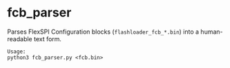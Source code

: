# fcb_parser
Parses FlexSPI Configuration blocks (`flashloader_fcb_*.bin`) into a human-readable text form.  

```
Usage:
python3 fcb_parser.py <fcb.bin>
```
